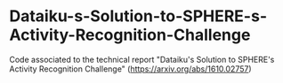 # Dataiku-s-Solution-to-SPHERE-s-Activity-Recognition-Challenge
Code associated to the technical report "Dataiku's Solution to SPHERE's Activity Recognition Challenge" (https://arxiv.org/abs/1610.02757)
